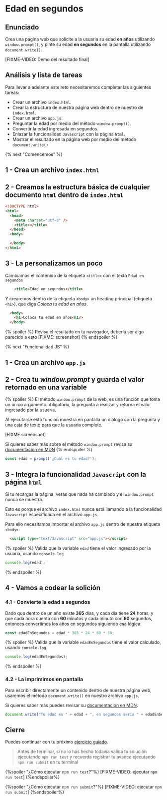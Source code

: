 # Edad en segundos

## Enunciado

Crea una página web que solicite a la usuaria su edad **en años** utilizando `window.prompt()`,
y pinte su edad **en segundos** en la pantalla utilizando `document.write()`.

[FIXME-VIDEO: Demo del resultado final]

## Análisis y lista de tareas

Para llevar a adelante este reto necesitaremos completar las siguientes tareas:

- Crear un archivo `index.html`.
- Crear la estructura de nuestra página web dentro de nuestro de `index.html`.
- Crear un archivo `app.js`.
- Preguntar la edad por medio del método `window.prompt()`.
- Convertir la edad ingresada en segundos.
- Enlazar la funcionalidad `Javascript` con la página `html`.
- Mostrar el resultado en la página web por medio del método `document.write()`

{% next "Comencemos" %}

## 1 - Crea un archivo `index.html`

## 2 - Creamos la estructura básica de cualquier documento `html` dentro de `index.html`

```html
<!DOCTYPE html>
<html>
  <head>
    <meta charset="utf-8" />
    <title></title>
  </head>
  <body>

  </body>
</html>
```

## 3 - La personalizamos un poco

Cambiamos el contenido de la etiqueta `<title>` con el texto `Edad en segundos`

```html
    <title>Edad en segundos</title>
```

Y crearemos dentro de la etiqueta `<body>` un heading principal (etiqueta `<h1>`),
que diga _Coloca tu edad en años_.

```html
  <body>
    <h1>Coloca tu edad en años<h1/>
  </body>
```

{% spoiler %}
Revisa el resultado en tu navegador, debería ser algo parecido a esto
[FIXME: screenshot]
{% endspoiler %}

{% next "Funcionalidad JS" %}

## 1 - Crea un archivo `app.js`

## 2 - Crea tu _window.prompt_ y guarda el valor retornado en una variable

{% spoiler %}
El método `window.prompt` de la web, es una función que toma un único argumento obligatorio,
la pregunta a realizar y retorna el valor ingresado por la usuaria.

Al ejecutarse esta función muestra en pantalla un diálogo
con la pregunta y una caja de texto para que la usuaria complete.

[FIXME screenshot]

Si quieres saber más sobre el método `window.prompt`
revisa su [documentación en MDN](https://developer.mozilla.org/es/docs/Web/API/Window/prompt)
{% endspoiler %}

```js
const edad = prompt('¿Cuál es tu edad?');
```

## 3 - Integra la funcionalidad `Javascript` con la página `html`

Si tu recargas la página, verás que nada ha cambiado y el `window.prompt`
nunca se muestra.

Esto es porque el archivo `index.html` nunca está llamando a la funcionalidad
`Javascript` especificada en el archivo `app.js`.

Para ello necesitamos importar el archivo `app.js` dentro de nuestra
etiqueta `<body>`:

```html
  <script type="text/Javascript" src="app.js"></script>
```

{% spoiler %}
Valida que la variable `edad` tiene el valor ingresado por la usuaria, usando
`console.log`

```js
console.log(edad);
```

{% endspoiler %}

## 4 - Vamos a codear la solición

### 4.1 - Convierte la edad a segundos

Dado que dentro de un año existe **365** días, y cada día tiene **24** horas,
y que cada hora cuenta con **60** minutos y cada minuto con **60** segundos,
entonces convertimos los años en segundos siguiendo esa lógica:

```js
const edadEnSegundos = edad * 365 * 24 * 60 * 60;
```

{% spoiler %}
Valida que la variable `edadEnSegundos` tiene el valor calculado, usando
`console.log`

```js
console.log(edadEnSegundos);
```

{% endspoiler %}

### 4.2 - La imprimimos en pantalla

Para escribir directamente un contenido dentro de nuestra página web, usaremos
el método `document.write()` en nuestro archivo `app.js`.

Si quieres saber más puedes revisar su
[documentación en MDN](https://developer.mozilla.org/es/docs/Web/API/Document/write).

```js
document.write("Tu edad es " + edad + ", en segundos sería " + edadEnSegundos);
```

## Cierre

Puedes continuar con tu próximo
[ejercicio guiado](https://lab.cs50.io/Laboratoria/admission-curriculum/rediseno-prework-fe/admission/03-prework/07-guided-exercises/sandbox/02-convertidor-de-temperatura/).

> Antes de terminar, si no lo has hecho todavía valida tu solución ejecutando
> `npm run test` y recuerda registrar tu avance ejecutando `npm run submit` en
> tu terminal

{%spoiler "¿Cómo ejecutar `npm run test`?"%}
[FIXME-VIDEO: ejecutar `npm run test`]
{%endspoiler%}

{%spoiler "¿Cómo ejecutar `npm run submit`?"%}
[FIXME-VIDEO: ejecutar `npm run submit`]
{%endspoiler%}

